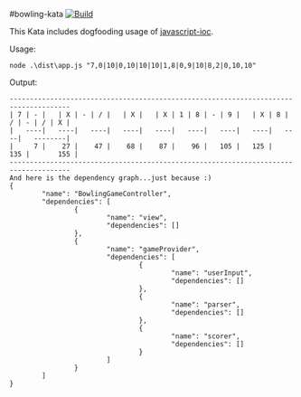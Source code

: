 #bowling-kata
[![Build](https://api.travis-ci.org/stewie1570/bowling-kata.svg)](https://travis-ci.org/stewie1570/bowling-kata)

This Kata includes dogfooding usage of [javascript-ioc](https://github.com/stewie1570/Javascript-IOC).

Usage:

	node .\dist\app.js "7,0|10|0,10|10|10|1,8|0,9|10|8,2|0,10,10"

Output:

	------------------------------------------------------------------------------------- 
	| 7 | - |   | X | - | / |   | X |   | X | 1 | 8 | - | 9 |   | X | 8 | / | - | / | X | 
	|   ----|   ----|   ----|   ----|   ----|   ----|   ----|   ----|   ----|   --------| 
	|     7 |    27 |    47 |    68 |    87 |    96 |   105 |   125 |   135 |       155 | 
	------------------------------------------------------------------------------------- 
	And here is the dependency graph...just because :)                                    
	{                                                                                     
			"name": "BowlingGameController",                                            
			"dependencies": [                                                             
					{                                                                     
							"name": "view",                                               
							"dependencies": []                                            
					},                                                                    
					{                                                                     
							"name": "gameProvider",                                       
							"dependencies": [                                             
									{                                                     
											"name": "userInput",                          
											"dependencies": []                            
									},                                                    
									{                                                     
											"name": "parser",                             
											"dependencies": []                            
									},                                                    
									{                                                     
											"name": "scorer",                             
											"dependencies": []                            
									}                                                     
							]                                                             
					}                                                                     
			]                                                                             
	}                                                                                     
